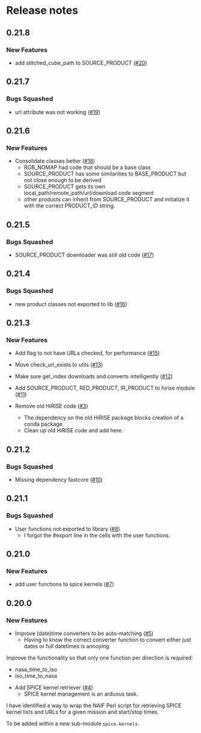 # Release notes

<!-- do not remove -->

## 0.21.8

### New Features

- add stitched_cube_path to SOURCE_PRODUCT ([#20](https://github.com/michaelaye/nbplanetary/issues/20))



## 0.21.7


### Bugs Squashed

- url attribute was not working ([#19](https://github.com/michaelaye/nbplanetary/issues/19))


## 0.21.6

### New Features

- Consolidate classes better ([#18](https://github.com/michaelaye/nbplanetary/issues/18))
  - RGB_NOMAP had code that should be a base class
  - SOURCE_PRODUCT has some similarities to BASE_PRODUCT but not close enough to be derived
  - SOURCE_PRODUCT gets its own local_path/remote_path/url/download code segment
  - other products can inherit from SOURCE_PRODUCT and initialize it with the correct PRODUCT_ID string.﻿



## 0.21.5


### Bugs Squashed

- SOURCE_PRODUCT downloader was still old code ([#17](https://github.com/michaelaye/nbplanetary/issues/17))


## 0.21.4


### Bugs Squashed

- new product classes not exported to lib ([#16](https://github.com/michaelaye/nbplanetary/issues/16))


## 0.21.3

### New Features

- Add flag to not have URLs checked, for performance ([#15](https://github.com/michaelaye/nbplanetary/issues/15))

- Move check_url_exists to utils ([#13](https://github.com/michaelaye/nbplanetary/issues/13))

- Make sure get_index downloads and converts intelligently ([#12](https://github.com/michaelaye/nbplanetary/issues/12))

- Add SOURCE_PRODUCT, RED_PRODUCT, IR_PRODUCT to hirise module ([#11](https://github.com/michaelaye/nbplanetary/issues/11))

- Remove old HiRISE code ([#3](https://github.com/michaelaye/nbplanetary/issues/3))
  - The dependency on the old HiRISE package blocks creation of a conda package. 
  - Clean up old HiRISE code and add here.



## 0.21.2


### Bugs Squashed

- Missing dependency fastcore ([#10](https://github.com/michaelaye/nbplanetary/issues/10))


## 0.21.1


### Bugs Squashed

- User functions not exported to library ([#8](https://github.com/michaelaye/nbplanetary/issues/8))
  - I forgot the #export line in the cells with the user functions.



## 0.21.0

### New Features

- add user functions to spice.kernels ([#7](https://github.com/michaelaye/nbplanetary/issues/7))


## 0.20.0

### New Features

- Improve (date)time converters to be auto-matching ([#5](https://github.com/michaelaye/nbplanetary/issues/5))
  - Having to know the correct converter function to convert either just dates or full datetimes is annoying.

Improve the functionality so that only one function per direction is required:

* nasa_time_to_iso
* iso_time_to_nasa

- Add SPICE kernel retriever ([#4](https://github.com/michaelaye/nbplanetary/issues/4))
  - SPICE kernel management is an arduous task.

I have identified a way to wrap the NAIF Perl script for retrieving SPICE kernel lists and URLs for a given mission and start/stop times.

To be added within a new sub-module `spice.kernels`.



